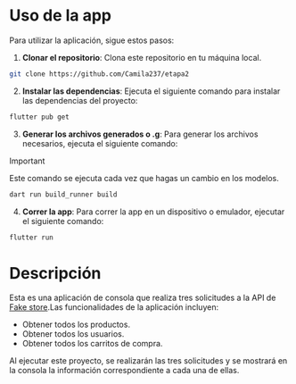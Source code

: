 # Uso de la app
Para utilizar la aplicación, sigue estos pasos:

1. **Clonar el repositorio**:
Clona este repositorio en tu máquina local.
```bash
git clone https://github.com/Camila237/etapa2
```

2. **Instalar las dependencias**: 
Ejecuta el siguiente comando para instalar las dependencias del proyecto:
```bash
flutter pub get
```

3. **Generar los archivos generados o .g**:
Para generar los archivos necesarios, ejecuta el siguiente comando:

> [!IMPORTANT]
> Este comando se ejecuta cada vez que hagas un cambio en los modelos.

```bash
dart run build_runner build
```

4. **Correr la app**:
Para correr la app en un dispositivo o emulador, ejecutar el siguiente comando:
```bash
flutter run
```

# Descripción
Esta es una aplicación de consola que realiza tres solicitudes a la API de [Fake store](https://fakestoreapi.com/).Las funcionalidades de la aplicación incluyen:

- Obtener todos los productos. 
- Obtener todos los usuarios. 
- Obtener todos los carritos de compra.

Al ejecutar este proyecto, se realizarán las tres solicitudes y se mostrará en la consola la información correspondiente a cada una de ellas.
